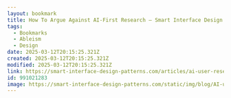 ```yaml
---
layout: bookmark
title: How To Argue Against AI-First Research — Smart Interface Design Patterns
tags:
  - Bookmarks
  - Ableism
  - Design
date: 2025-03-12T20:15:25.321Z
created: 2025-03-12T20:15:25.321Z
modified: 2025-03-12T20:15:25.321Z
link: https://smart-interface-design-patterns.com/articles/ai-user-research/
id: 991021283
image: https://smart-interface-design-patterns.com/static/img/blog/AI-user-research/triangulate-linear-customer-journeys.jpg
---
```

